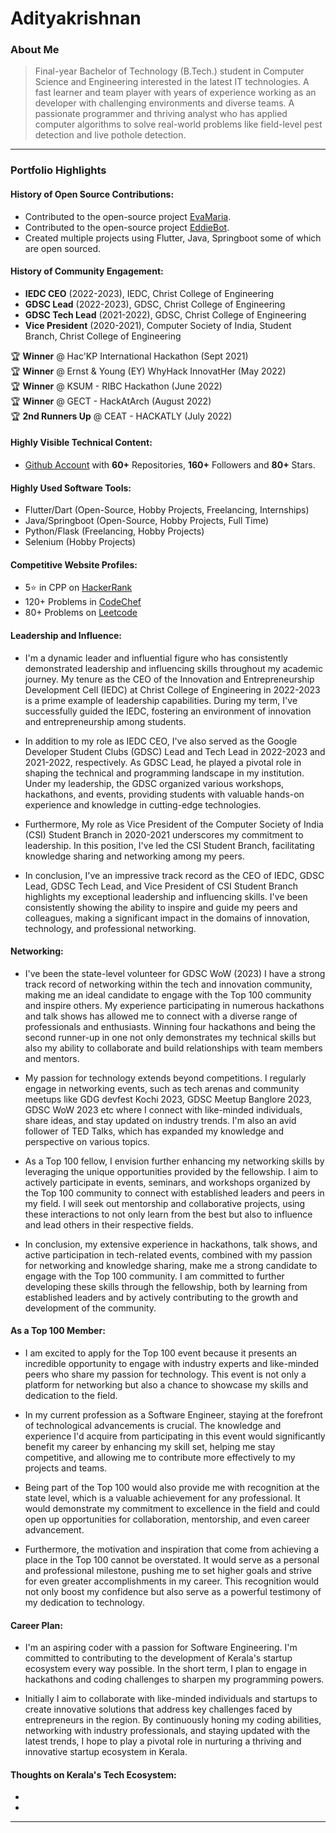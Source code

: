 # Adityakrishnan

### About Me

> Final-year Bachelor of Technology (B.Tech.) student in Computer Science and Engineering interested in the latest IT technologies. A fast learner and team player with years of experience working as an developer with challenging environments and diverse teams. A passionate programmer and thriving analyst who has applied computer algorithms to solve real-world problems like field-level pest detection and live pothole detection.


---

### Portfolio Highlights

#### History of Open Source Contributions:

- Contributed to the open-source project [EvaMaria](https://github.com/adi-code22/EvaMaria).
- Contributed to the open-source project [EddieBot](https://github.com/adi-code22/EddieBot).
- Created multiple projects using Flutter, Java, Springboot some of which are open sourced.

#### History of Community Engagement:

- **IEDC CEO** (2022-2023), IEDC, Christ College of Engineering
- **GDSC Lead** (2022-2023), GDSC, Christ College of Engineering
- **GDSC Tech Lead** (2021-2022), GDSC, Christ College of Engineering
- **Vice President** (2020-2021), Computer Society of India, Student Branch, Christ College of Engineering

🏆 **Winner** @ Hac'KP International Hackathon (Sept 2021) </br>
🏆 **Winner** @ Ernst & Young (EY) WhyHack InnovatHer (May 2022) </br>
🏆 **Winner** @ KSUM - RIBC Hackathon (June 2022) </br>
🏆 **Winner** @ GECT - HackAtArch (August 2022) </br>
🏆 **2nd Runners Up** @ CEAT - HACKATLY (July 2022) </br>

#### Highly Visible Technical Content:

- [Github Account](https://github.com/adi-code22) with **60+** Repositories, **160+** Followers and **80+** Stars.

#### Highly Used Software Tools:

- Flutter/Dart (Open-Source, Hobby Projects, Freelancing, Internships)
- Java/Springboot (Open-Source, Hobby Projects, Full Time)
- Python/Flask (Freelancing, Hobby Projects)
- Selenium (Hobby Projects)

#### Competitive Website Profiles:

- 5⭐ in CPP on [HackerRank](https://www.hackerrank.com/profile/adityakrishnanp1)
- 120+ Problems in [CodeChef](https://www.codechef.com/users/adityakrishnan)
- 80+ Problems on [Leetcode](https://leetcode.com/adi-code22/)

#### Leadership and Influence:

- I'm a dynamic leader and influential figure who has consistently demonstrated leadership and influencing skills throughout my academic journey. My tenure as the CEO of the Innovation and Entrepreneurship Development Cell (IEDC) at Christ College of Engineering in 2022-2023 is a prime example of leadership capabilities. During my term, I've successfully guided the IEDC, fostering an environment of innovation and entrepreneurship among students.

- In addition to my role as IEDC CEO, I've also served as the Google Developer Student Clubs (GDSC) Lead and Tech Lead in 2022-2023 and 2021-2022, respectively. As GDSC Lead, he played a pivotal role in shaping the technical and programming landscape in my institution. Under my leadership, the GDSC organized various workshops, hackathons, and events, providing students with valuable hands-on experience and knowledge in cutting-edge technologies.

- Furthermore, My role as Vice President of the Computer Society of India (CSI) Student Branch in 2020-2021 underscores my commitment to leadership. In this position, I've led the CSI Student Branch, facilitating knowledge sharing and networking among my peers.

- In conclusion, I've an impressive track record as the CEO of IEDC, GDSC Lead, GDSC Tech Lead, and Vice President of CSI Student Branch highlights my exceptional leadership and influencing skills. I've been consistently showing the ability to inspire and guide my peers and colleagues, making a significant impact in the domains of innovation, technology, and professional networking.

#### Networking:

- I've been the state-level volunteer for GDSC WoW (2023)
I have a strong track record of networking within the tech and innovation community, making me an ideal candidate to engage with the Top 100 community and inspire others. My experience participating in numerous hackathons and talk shows has allowed me to connect with a diverse range of professionals and enthusiasts. Winning four hackathons and being the second runner-up in one not only demonstrates my technical skills but also my ability to collaborate and build relationships with team members and mentors.

- My passion for technology extends beyond competitions. I regularly engage in networking events, such as tech arenas and community meetups like GDG devfest Kochi 2023, GDSC Meetup Banglore 2023, GDSC WoW 2023 etc where I connect with like-minded individuals, share ideas, and stay updated on industry trends. I'm also an avid follower of TED Talks, which has expanded my knowledge and perspective on various topics.

- As a Top 100 fellow, I envision further enhancing my networking skills by leveraging the unique opportunities provided by the fellowship. I aim to actively participate in events, seminars, and workshops organized by the Top 100 community to connect with established leaders and peers in my field. I will seek out mentorship and collaborative projects, using these interactions to not only learn from the best but also to influence and lead others in their respective fields.

- In conclusion, my extensive experience in hackathons, talk shows, and active participation in tech-related events, combined with my passion for networking and knowledge sharing, make me a strong candidate to engage with the Top 100 community. I am committed to further developing these skills through the fellowship, both by learning from established leaders and by actively contributing to the growth and development of the community.

#### As a Top 100 Member:

- I am excited to apply for the Top 100 event because it presents an incredible opportunity to engage with industry experts and like-minded peers who share my passion for technology. This event is not only a platform for networking but also a chance to showcase my skills and dedication to the field.

- In my current profession as a Software Engineer, staying at the forefront of technological advancements is crucial. The knowledge and experience I'd acquire from participating in this event would significantly benefit my career by enhancing my skill set, helping me stay competitive, and allowing me to contribute more effectively to my projects and teams.

- Being part of the Top 100 would also provide me with recognition at the state level, which is a valuable achievement for any professional. It would demonstrate my commitment to excellence in the field and could open up opportunities for collaboration, mentorship, and even career advancement.

- Furthermore, the motivation and inspiration that come from achieving a place in the Top 100 cannot be overstated. It would serve as a personal and professional milestone, pushing me to set higher goals and strive for even greater accomplishments in my career. This recognition would not only boost my confidence but also serve as a powerful testimony of my dedication to technology.

#### Career Plan:

- I'm an aspiring coder with a passion for Software Engineering. I'm committed to contributing to the development of Kerala's startup ecosystem every way possible. In the short term, I plan to engage in hackathons and coding challenges to sharpen my programming powers.

- Initially I aim to collaborate with like-minded individuals and startups to create innovative solutions that address key challenges faced by entrepreneurs in the region. By continuously honing my coding abilities, networking with industry professionals, and staying updated with the latest trends, I hope to play a pivotal role in nurturing a thriving and innovative startup ecosystem in Kerala.

#### Thoughts on Kerala's Tech Ecosystem:

- 
- 

---